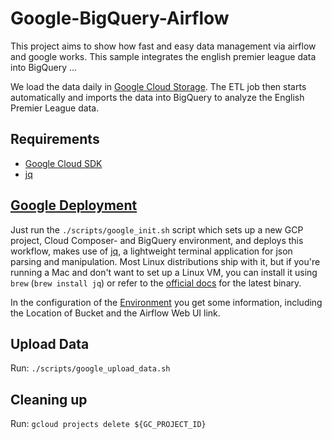 # Google-BigQuery-Airflow
This project aims to show how fast and easy data management via airflow and google works. 
This sample integrates the english premier league data into BigQuery ...

We load the data daily in [Google Cloud Storage](https://console.cloud.google.com/storage/browser).
The ETL job then starts automatically and imports the data into BigQuery to analyze the English Premier League data.

## Requirements
 * [Google Cloud SDK](https://cloud.google.com/sdk/install)
 * [jq](https://stedolan.github.io/jq/)

## [Google Deployment](https://cloud.google.com/composer/docs/quickstart)
Just run the `./scripts/google_init.sh` script which sets up a new GCP project, Cloud Composer- and BigQuery environment, and deploys this workflow, makes use of [jq](https://stedolan.github.io/jq/), a lightweight terminal application for json parsing and manipulation.
Most Linux distributions ship with it, but if you're running a Mac and don't want to set up a Linux VM, you can install it using `brew` (`brew install jq`) or refer to the [official docs](https://stedolan.github.io/jq/download/) for the latest binary.

In the configuration of the [Environment](https://console.cloud.google.com/composer) you get some information, including the Location of Bucket and the Airflow Web UI link.

## Upload Data
Run: `./scripts/google_upload_data.sh`

## Cleaning up
Run: `gcloud projects delete ${GC_PROJECT_ID}`

